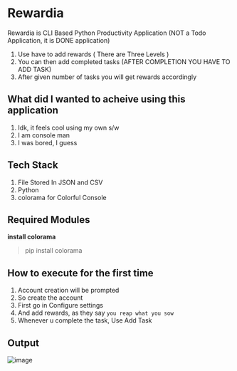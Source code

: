 # Rewardia

Rewardia is CLI Based Python Productivity Application (NOT a Todo Application, it is DONE application)

1. Use have to add rewards ( There are Three Levels )
2. You can then add completed tasks (AFTER COMPLETION YOU HAVE TO ADD TASK)
3. After given number of tasks you will get rewards accordingly

## What did I wanted to acheive using this application

1. Idk, it feels cool using my own s/w
2. I am console man
3. I was bored, I guess

## Tech Stack

1. File Stored In JSON and CSV
2. Python
3. colorama for Colorful Console

## Required Modules

**install colorama**

> pip install colorama

## How to execute for the first time

1. Account creation will be prompted
2. So create the account
3. First go in Configure settings
4. And add rewards, as they say `you reap what you sow`
5. Whenever u complete the task, Use Add Task

## Output

![image](https://user-images.githubusercontent.com/91014156/183986970-de7ac505-8ae4-441e-a21d-ce2e4f644158.png)
